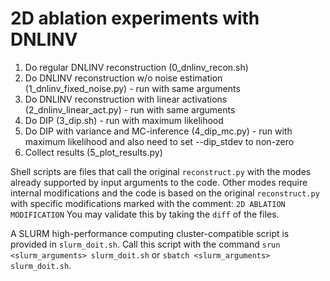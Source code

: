 # 2D ablation experiments with DNLINV

1. Do regular DNLINV reconstruction (0_dnlinv_recon.sh)
2. Do DNLINV reconstruction w/o noise estimation (1_dnlinv_fixed_noise.py) - run with same arguments
3. Do DNLINV reconstruction with linear activations (2_dnlinv_linear_act.py) - run with same arguments
4. Do DIP (3_dip.sh) - run with maximum likelihood
5. Do DIP with variance and MC-inference (4_dip_mc.py)  - run with maximum likelihood and also need to set --dip_stdev to non-zero
6. Collect results (5_plot_results.py)


Shell scripts are files that call the original `reconstruct.py` with the modes already supported by input arguments to 
the code. Other modes require internal modifications and the code is based on the original `reconstruct.py` with 
specific modifications marked with the comment: `2D ABLATION MODIFICATION`
You may validate this by taking the `diff` of the files.

A SLURM high-performance computing cluster-compatible script is provided in `slurm_doit.sh`. Call this script
with the command `srun <slurm_arguments> slurm_doit.sh` or `sbatch <slurm_arguments> slurm_doit.sh`.
